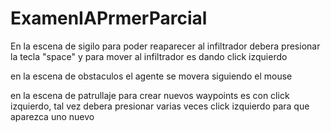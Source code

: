 # ExamenIAPrmerParcial

En la escena de sigilo para poder reaparecer al infiltrador debera presionar la tecla "space" y para mover al infiltrador es dando click izquierdo

en la escena de obstaculos el agente se movera siguiendo el mouse

en la escena de patrullaje para crear nuevos waypoints es con click izquierdo, tal vez  debera presionar varias veces click izquierdo para que aparezca uno nuevo
